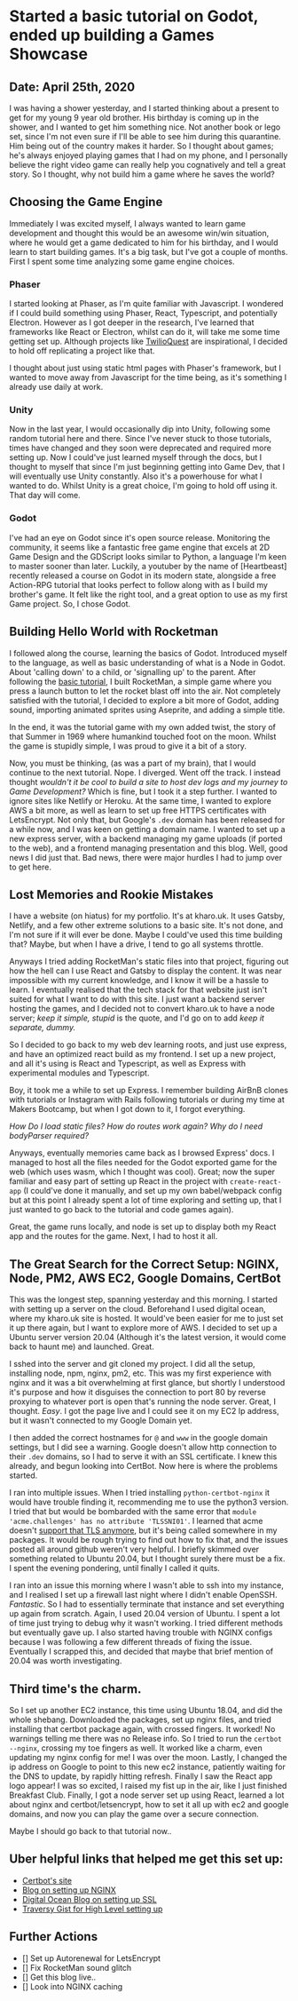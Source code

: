 # Started a basic tutorial on Godot, ended up building a Games Showcase
## Date: April 25th, 2020

I was having a shower yesterday, and I started thinking about a present to get for my young 9 year old brother. His birthday is coming up in the shower, and I wanted to get him something nice. Not another book or lego set, since I'm not even sure if I'll be able to see him during this quarantine. Him being out of the country makes it harder. So I thought about games; he's always enjoyed playing games that I had on my phone, and I personally believe the right video game can really help you cognatively and tell a great story. So I thought, why not build him a game where he saves the world?

## Choosing the Game Engine
Immediately I was excited myself, I always wanted to learn game development and thought this would be an awesome win/win situation, where he would get a game dedicated to him for his birthday, and I would learn to start building games. It's a big task, but I've got a couple of months. First I spent some time analyzing some game engine choices. 

### Phaser
I started looking at Phaser, as I'm quite familiar with Javascript. I wondered if I could build something using Phaser, React, Typescript, and potentially Electron. However as I got deeper in the research, I've learned that frameworks like React or Electron, whilst can do it, will take me some time getting set up. Although projects like [TwilioQuest]() are inspirational, I decided to hold off replicating a project like that.

I thought about just using static html pages with Phaser's framework, but I wanted to move away from Javascript for the time being, as it's something I already use daily at work. 

### Unity
Now in the last year, I would occasionally dip into Unity, following some random tutorial here and there. Since I've never stuck to those tutorials, times have changed and they soon were deprecated and required more setting up. Now I could've just learned myself through the docs, but I thought to myself that since I'm just beginning getting into Game Dev, that I will eventually use Unity constantly. Also it's a powerhouse for what I wanted to do. Whilst Unity is a great choice, I'm going to hold off using it. That day will come.

### Godot
I've had an eye on Godot since it's open source release. Monitoring the community, it seems like a fantastic free game engine that excels at 2D Game Design and the GDScript looks similar to Python, a language I'm keen to master sooner than later. Luckily, a youtuber by the name of [Heartbeast] recently released a course on Godot in its modern state, alongside a free Action-RPG tutorial that looks perfect to follow along with as I build my brother's game. It felt like the right tool, and a great option to use as my first Game project. So, I chose Godot.

## Building Hello World with Rocketman
I followed along the course, learning the basics of Godot. Introduced myself to the language, as well as basic understanding of what is a Node in Godot. About 'calling down' to a child, or 'signalling up' to the parent. After following the [basic tutorial](), I built RocketMan, a simple game where you press a launch button to let the rocket blast off into the air. Not completely satisfied with the tutorial, I decided to explore a bit more of Godot, adding sound, importing animated sprites using Aseprite, and adding a simple title.

In the end, it was the tutorial game with my own added twist, the story of that Summer in 1969 where humankind touched foot on the moon. Whilst the game is stupidly simple, I was proud to give it a bit of a story.

Now, you must be thinking, (as was a part of my brain), that I would continue to the next tutorial. Nope. I diverged. Went off the track. I instead thought *wouldn't it be cool to build a site to host dev logs and my journey to Game Development?* Which is fine, but I took it a step further. I wanted to ignore sites like Netlify or Heroku. At the same time, I wanted to explore AWS a bit more, as well as learn to set up free HTTPS certificates with LetsEncrypt. Not only that, but Google's `.dev` domain has been released for a while now, and I was keen on getting a domain name. I wanted to set up a new express server, with a backend managing my game uploads (if ported to the web), and a frontend managing presentation and this blog. Well, good news I did just that. Bad news, there were major hurdles I had to jump over to get here.

## Lost Memories and Rookie Mistakes
I have a website (on hiatus) for my portfolio. It's at kharo.uk. It uses Gatsby, Netlify, and a few other extreme solutions to a basic site. It's not done, and I'm not sure if it will ever be done. Maybe I could've used this time building that? Maybe, but when I have a drive, I tend to go all systems throttle.

Anyways I tried adding RocketMan's static files into that project, figuring out how the hell can I use React and Gatsby to display the content. It was near impossible with my current knowledge, and I know it will be a hassle to learn. I eventually realised that the tech stack for that website just isn't suited for what I want to do with this site. I just want a backend server hosting the games, and I decided not to convert kharo.uk to have a node server; *keep it simple, stupid* is the quote, and I'd go on to add *keep it separate, dummy.*

So I decided to go back to my web dev learning roots, and just use express, and have an optimized react build as my frontend. I set up a new project, and all it's using is React and Typescript, as well as Express with experimental modules and Typescript.

Boy, it took me a while to set up Express. I remember building AirBnB clones with tutorials or Instagram with Rails following tutorials or during my time at Makers Bootcamp, but when I got down to it, I forgot everything. 

*How Do I load static files?* 
*How do routes work again?*
*Why do I need bodyParser required?*

Anyways, eventually memories came back as I browsed Express' docs. I managed to host all the files needed for the Godot exported game for the web (which uses wasm, which I thought was cool). Great; now the super familiar and easy part of setting up React in the project with `create-react-app` (I could've done it manually, and set up my own babel/webpack config but at this point I already spent a lot of time exploring and setting up, that I just wanted to go back to the tutorial and code games again).

Great, the game runs locally, and node is set up to display both my React app and the routes for the game. Next, I had to host it all.

## The Great Search for the Correct Setup: NGINX, Node, PM2, AWS EC2, Google Domains, CertBot
This was the longest step, spanning yesterday and this morning. I started with setting up a server on the cloud. Beforehand I used digital ocean, where my kharo.uk site is hosted. It would've been easier for me to just set it up there again, but I want to explore more of AWS. I decided to set up a Ubuntu server version 20.04 (Although it's the latest version, it would come back to haunt me) and launched. Great.

I sshed into the server and git cloned my project. I did all the setup, installing node, npm, nginx, pm2, etc. This was my first experience with nginx and it was a bit overwhelming at first glance, but shortly I understood it's purpose and how it disguises the connection to port 80 by reverse proxying to whatever port is open that's running the node server. Great, I thought. *Easy*. I got the page live and I could see it on my EC2 Ip address, but it wasn't connected to my Google Domain yet.

I then added the correct hostnames for `@` and `www` in the google domain settings, but I did see a warning. Google doesn't allow http connection to their `.dev` domains, so I had to serve it with an SSL certificate. I knew this already, and begun looking into CertBot. Now here is where the problems started.

I ran into multiple issues. When I tried installing `python-certbot-nginx` it would have trouble finding it, recommending me to use the python3 version. I tried that but would be bombarded with the same error that `module 'acme.challenges' has no attribute 'TLSSNI01'`. I learned that acme doesn't [support that TLS anymore](https://www.digitalocean.com/community/questions/let-s-encrypt-acme-tls-sni-01-end-of-life), but it's being called somewhere in my packages. It would be rough trying to find out how to fix that, and the issues posted all around github weren't very helpful. I briefly skimmed over something related to Ubuntu 20.04, but I thought surely there must be a fix. I spent the evening pondering, until finally I called it quits. 

I ran into an issue this morning where I wasn't able to ssh into my instance, and I realised I set up a firewall last night where I didn't enable OpenSSH. *Fantastic*. So I had to essentially terminate that instance and set everything up again from scratch. Again, I used 20.04 version of Ubuntu. I spent a lot of time just trying to debug why it wasn't working. I tried different methods but eventually gave up. I also started having trouble with NGINX configs because I was following a few different threads of fixing the issue. Eventually I scrapped this, and decided that maybe that brief mention of 20.04 was worth investigating.

## Third time's the charm.
So I set up another EC2 instance, this time using Ubuntu 18.04, and did the whole shebang. Downloaded the packages, set up nginx files, and tried installing that certbot package again, with crossed fingers. It worked! No warnings telling me there was no Release info. So I tried to run the `certbot --nginx`, crossing my toe fingers as well. It worked like a charm, even updating my nginx config for me! I was over the moon. Lastly, I changed the ip address on Google to point to this new ec2 instance, patiently waiting for the DNS to update, by rapidly hitting refresh. Finally I saw the React app logo appear! I was so excited, I raised my fist up in the air, like I just finished Breakfast Club. Finally, I got a node server set up using React, learned a lot about nginx and certbot/letsencrypt, how to set it all up with ec2 and google domains, and now you can play the game over a secure connection. 

Maybe I should go back to that tutorial now..

## Uber helpful links that helped me get this set up:
- [Certbot's site](https://certbot.eff.org/lets-encrypt/ubuntubionic-nginx)
- [Blog on setting up NGINX](https://medium.com/@utkarsh_verma/configure-nginx-as-a-web-server-and-reverse-proxy-for-nodejs-application-on-aws-ubuntu-16-04-server-872922e21d38)
- [Digital Ocean Blog on setting up SSL](https://www.digitalocean.com/community/tutorials/how-to-secure-nginx-with-let-s-encrypt-on-ubuntu-18-04#step-5-%E2%80%94-verifying-certbot-auto-renewal)
- [Traversy Gist for High Level setting up](https://gist.github.com/bradtraversy/cd90d1ed3c462fe3bddd11bf8953a896)

## Further Actions 
- [] Set up Autorenewal for LetsEncrypt
- [] Fix RocketMan sound glitch
- [] Get this blog live..
- [] Look into NGINX caching